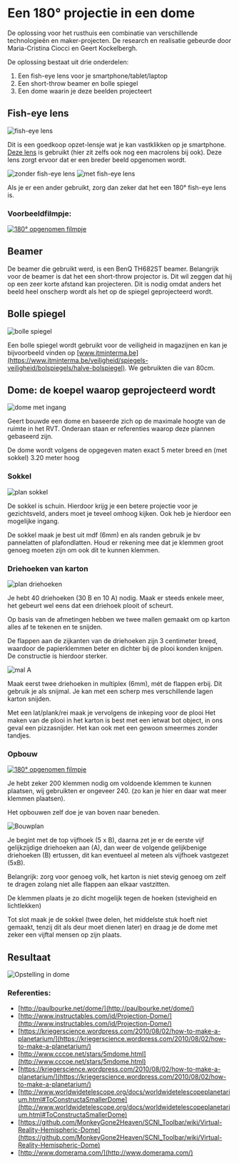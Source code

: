 # Een 180° projectie in een dome

De oplossing voor het rusthuis een combinatie van verschillende technologieën en maker-projecten. De research en realisatie gebeurde door Maria-Cristina Ciocci en Geert Kockelbergh.

De oplossing bestaat uit drie onderdelen:

1. Een fish-eye lens voor je smartphone/tablet/laptop
2. Een short-throw beamer en bolle spiegel
3. Een dome waarin je deze beelden projecteert

## Fish-eye lens

![fish-eye lens](img/fish-eye-lens61yvg6KLToL._SL1000_.jpg)

Dit is een goedkoop opzet-lensje wat je kan vastklikken op je smartphone. [Deze lens](https://www.amazon.de/Yarrashop-handy-objektive-phone-Weitwinkelobjektiv-upgrade-Schwarz/dp/B01MDLZJM4) is gebruikt (hier zit zelfs ook nog een macrolens bij ook). Deze lens zorgt ervoor dat er een breder beeld opgenomen wordt.

![zonder fish-eye lens](img/beeld-zonder-fisheye.png)
![met fish-eye lens](img/beeld-met-fisheye.png)

Als je er een ander gebruikt, zorg dan zeker dat het een 180° fish-eye lens is.

### Voorbeeldfilmpje:

[![180° opgenomen filmpje](https://img.youtube.com/vi/IOb6fi08xEE/0.jpg)](https://www.youtube.com/watch?v=IOb6fi08xEE)

## Beamer

De beamer die gebruikt werd, is een BenQ TH682ST beamer. Belangrijk voor de beamer is dat het een short-throw projector is. Dit wil zeggen dat hij op een zeer korte afstand kan projecteren. Dit is nodig omdat anders het beeld heel onscherp wordt als het op de spiegel geprojecteerd wordt.

## Bolle spiegel

![bolle spiegel](img/2016_Halve_bolspiegel.jpg)

Een bolle spiegel wordt gebruikt voor de veiligheid in magazijnen en kan je bijvoorbeeld vinden op [www.itminterma.be](https://www.itminterma.be/veiligheid/spiegels-veiligheid/bolspiegels/halve-bolspiegel). We gebruikten die van 80cm.

## Dome: de koepel waarop geprojecteerd wordt

![dome met ingang](img/dome.jpg)

Geert bouwde een dome en baseerde zich op de maximale hoogte van de ruimte in het RVT. Onderaan staan er referenties waarop deze plannen gebaseerd zijn.

De dome wordt volgens de opgegeven maten exact 5 meter breed en (met sokkel) 3.20 meter hoog

### Sokkel

![plan sokkel](img/plan-sokkel.jpg)

De sokkel is schuin. Hierdoor krijg je een betere projectie voor je gezichtsveld, anders moet je teveel omhoog kijken. Ook heb je hierdoor een mogelijke ingang.

De sokkel maak je best uit mdf (6mm) en als randen gebruik je bv pannelatten of plafondlatten. Houd er rekening mee dat je klemmen groot genoeg moeten zijn om ook dit te kunnen klemmen.


### Driehoeken van karton

![plan driehoeken](img/plan-modules.jpg)

Je hebt 40 driehoeken (30 B en 10 A) nodig. Maak er steeds enkele meer, het gebeurt wel eens dat een driehoek plooit of scheurt.

Op basis van de afmetingen hebben we twee mallen gemaakt om op karton alles af te tekenen en te snijden.

De flappen aan de zijkanten van de driehoeken zijn 3 centimeter breed, waardoor de papierklemmen beter en dichter bij de plooi konden knijpen. De constructie is hierdoor sterker.

![mal A](img/mal-A.jpg)

Maak eerst twee driehoeken in multiplex (6mm), mét de flappen erbij. Dit gebruik je als snijmal. Je kan met een scherp mes verschillende lagen karton snijden.

Met een lat/plank/rei maak je vervolgens de inkeping voor de plooi
Het maken van de plooi in het karton is best met een ietwat bot object, in ons geval een pizzasnijder. Het kan ook met een gewoon smeermes zonder tandjes.

### Opbouw

[![180° opgenomen filmpje](https://img.youtube.com/vi/R82rSEzjcXE/0.jpg)](https://www.youtube.com/watch?v=R82rSEzjcXE)

Je hebt zeker 200 klemmen nodig om voldoende klemmen te kunnen plaatsen, wij gebruikten er ongeveer 240. (zo kan je hier en daar wat meer klemmen plaatsen).

Het opbouwen zelf doe je van boven naar beneden. 

![Bouwplan](img/bouwplan.png)

Je begint met de top vijfhoek (5 x B), daarna zet je er de eerste vijf gelijkzijdige driehoeken aan (A), dan weer de volgende gelijkbenige driehoeken (B) ertussen, dit kan eventueel al meteen als vijfhoek vastgezet (5xB).

Belangrijk: zorg voor genoeg volk, het karton is niet stevig genoeg om zelf te dragen zolang niet alle flappen aan elkaar vastzitten.

De klemmen plaats je zo dicht mogelijk tegen de hoeken (stevigheid en lichtlekken)

Tot slot maak je de sokkel (twee delen, het middelste stuk hoeft niet gemaakt, tenzij dit als deur moet dienen later) en draag je de dome met zeker een vijftal mensen op zijn plaats.

## Resultaat

![Opstelling in dome](img/opstelling-in-dome.jpg)

### Referenties:

- [http://paulbourke.net/dome/](http://paulbourke.net/dome/)
- [http://www.instructables.com/id/Projection-Dome/](http://www.instructables.com/id/Projection-Dome/)
- [https://kriegerscience.wordpress.com/2010/08/02/how-to-make-a-planetarium/](https://kriegerscience.wordpress.com/2010/08/02/how-to-make-a-planetarium/)
- [http://www.cccoe.net/stars/5mdome.html](http://www.cccoe.net/stars/5mdome.html)
- [https://kriegerscience.wordpress.com/2010/08/02/how-to-make-a-planetarium/](https://kriegerscience.wordpress.com/2010/08/02/how-to-make-a-planetarium/)
- [http://www.worldwidetelescope.org/docs/worldwidetelescopeplanetarium.html#ToConstructaSmallerDome](http://www.worldwidetelescope.org/docs/worldwidetelescopeplanetarium.html#ToConstructaSmallerDome)
- [https://github.com/MonkeyGone2Heaven/SCNI_Toolbar/wiki/Virtual-Reality-Hemispheric-Dome](https://github.com/MonkeyGone2Heaven/SCNI_Toolbar/wiki/Virtual-Reality-Hemispheric-Dome)
- [http://www.domerama.com/](http://www.domerama.com/)